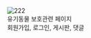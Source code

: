![222](https://github.com/user-attachments/assets/43468898-f508-4616-a5f5-fdfb1b7d5002)
<br> 유기동물 보호관련 페이지
<br> 회원가입, 로그인, 게시판, 댓글

